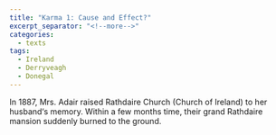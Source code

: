 ```yaml
---
title: "Karma 1: Cause and Effect?"
excerpt_separator: "<!--more-->"
categories:
  - texts
tags:
  - Ireland
  - Derryveagh
  - Donegal
---
```

In 1887, Mrs. Adair raised Rathdaire Church (Church of Ireland) to her husband‘s memory. Within a few months time, their grand Rathdaire mansion suddenly burned to the ground.
